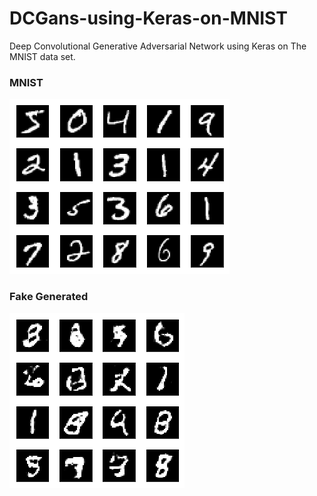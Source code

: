 # DCGans-using-Keras-on-MNIST
Deep Convolutional Generative Adversarial Network using Keras on The MNIST data set.

### MNIST
![title](images/DCgansMNIST.png)

### Fake Generated
![title](images/DCgansFaked.png)
